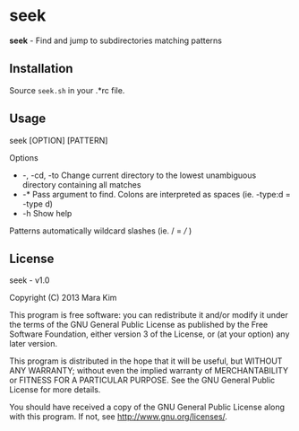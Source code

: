 # seek

**seek** - Find and jump to subdirectories matching patterns


## Installation

Source `seek.sh` in your .\*rc file.


## Usage

seek [OPTION] [PATTERN]

Options
* -, -cd, -to	Change current directory to the lowest unambiguous directory containing all matches
* -\*		Pass argument to find. Colons are interpreted as spaces (ie. -type:d = -type d)
* -h		Show help

Patterns automatically wildcard slashes (ie. / = */* )


## License

seek - v1.0

Copyright (C) 2013  Mara Kim

This program is free software: you can redistribute it and/or modify
it under the terms of the GNU General Public License as published by
the Free Software Foundation, either version 3 of the License, or
(at your option) any later version.

This program is distributed in the hope that it will be useful,
but WITHOUT ANY WARRANTY; without even the implied warranty of
MERCHANTABILITY or FITNESS FOR A PARTICULAR PURPOSE.  See the
GNU General Public License for more details.

You should have received a copy of the GNU General Public License
along with this program.  If not, see <http://www.gnu.org/licenses/>.
